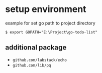 # setup environment

example for set go path to project directory
```
$ export GOPATH="E:\Project\go-todo-list"
```
## additional package

* `github.com/labstack/echo`
* `github.com/lib/pq`

